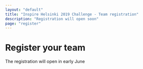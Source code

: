 ```yaml
---
layout: "default"
title: "Inspire Helsinki 2019 Challenge - Team registration"
description: "Registration will open soon"
page: "register"
---
```

# Register your team
The registration will open in early June
